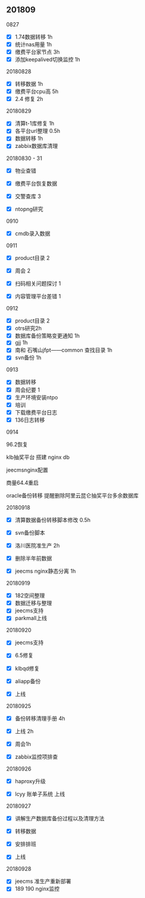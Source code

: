 ## 201809

0827

- [x] 1.74数据转移 1h
- [x] 统计nas用量 1h
- [x] 缴费平台家节点 3h
- [x] 添加keepalived切换监控 1h

20180828

- [x] 转移数据 1h
- [x] 缴费平台cpu高   5h
- [x] 2.4 修复 2h

20180829

- [x] 清算t-1库修复 1h
- [x] 各平台url整理 0.5h
- [x] ​数据转移 1h
- [x] zabbix数据库清理

20180830 - 31

- [x] 物业查错
- [x] 缴费平台恢复数据
- [x] 交警查库 3
- [x] ntopng研究







0910

- [x] cmdb录入数据





0911

- [x] product目录 2
- [x] 周会 2
- [x] 扫码相关问题探讨 1
- [x] 内容管理平台差错 1



0912

- [x] product目录 2
- [x] otrs研究2h
- [x] 数据库备份策略变更通知 1h
- [x] gjj 1h
- [x] 南和 石嘴山jfpt——common 查找目录 1h
- [x] svn备份 1h

0913

- [x] 数据转移 
- [x] 周会纪要 1
- [x] ​生产环境安装ntpo
- [x] 培训
- [x] 下载缴费平台日志
- [x] 136日志转移

0914

96.2恢复

klb抽奖平台 搭建 nginx db

jeecmsnginx配置



商量64.4重启

oracle备份转移
提醒删除阿里云昆仑抽奖平台多余数据库





20180918

- [x] 清算数据备份转移脚本修改 0.5h
- [x] svn备份脚本
- [x] 洛川医院准生产 2h
- [x] 删除半年前数据
- [x] jeecms nginx静态分离 1h



20180919

- [x] 182空间整理 
- [x] 数据迁移与整理
- [x] jeecms支持
- [x] parkmall上线

20180920

- [x] jeecms支持
- [x] 6.5修复
- [x] klbqd修复
- [x] aliapp备份
- [x] ​上线



20180925

- [x] 备份转移清理手册 4h
- [x] 上线 2h
- [x] 周会1h
- [x] zabbix监控项排查




20180926

- [x] haproxy升级
- [x] lcyy 账单子系统  上线



20180927

- [x] 讲解生产数据库备份过程以及清理方法
- [x] 转移数据
- [x] 安排排班
- [x] 上线



20180928 

- [x] jeecms 准生产重新部署
- [x] 189 190 nginx监控